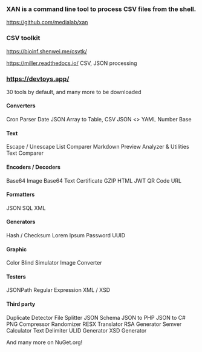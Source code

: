 ### XAN is a command line tool to process CSV files   from the shell.
https://github.com/medialab/xan

### CSV toolkit
https://bioinf.shenwei.me/csvtk/

https://miller.readthedocs.io/  CSV, JSON processing


### https://devtoys.app/

30 tools by default, and many more to be downloaded
#### Converters
 Cron Parser
 Date
 JSON Array to Table, CSV
 JSON <> YAML
 Number Base
#### Text
 Escape / Unescape
 List Comparer
 Markdown Preview
 Analyzer & Utilities
 Text Comparer
#### Encoders / Decoders
 Base64 Image
 Base64 Text
 Certificate
 GZIP
 HTML
 JWT
 QR Code
 URL
#### Formatters
 JSON
 SQL
 XML
#### Generators
 Hash / Checksum
 Lorem Ipsum
 Password
 UUID
#### Graphic
 Color Blind Simulator
 Image Converter
#### Testers
 JSONPath
 Regular Expression
 XML / XSD
#### Third party
 Duplicate Detector
 File Splitter
 JSON Schema
 JSON to PHP
 JSON to C#
 PNG Compressor
 Randomizer
 RESX Translator
 RSA Generator
 Semver Calculator
 Text Delimiter
 ULID Generator
 XSD Generator
 
 And many more on NuGet.org!
